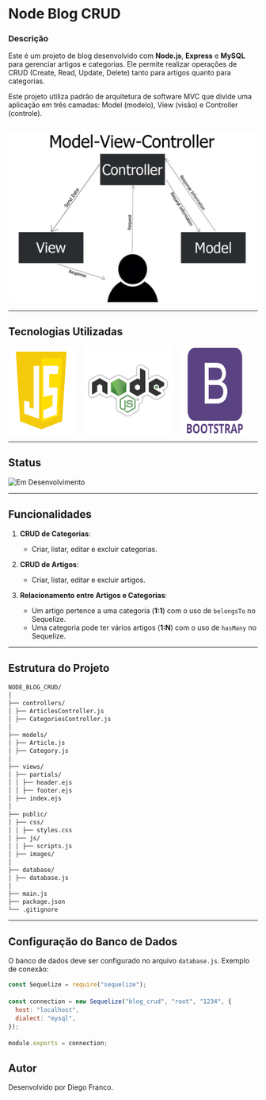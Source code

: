 # Node Blog CRUD

### Descrição

Este é um projeto de blog desenvolvido com **Node.js**, **Express** e **MySQL** para gerenciar artigos e categorias. Ele permite realizar operações de CRUD (Create, Read, Update, Delete) tanto para artigos quanto para categorias.

Este projeto utiliza padrão de arquitetura de software MVC que divide uma aplicação em três camadas: Model (modelo), View (visão) e Controller (controle).

<br>

<div align="center">
  <img src="public/images/mvc.jpg" alt="Imagem da Arquitetura" width="600">
</div>

---

## Tecnologias Utilizadas

<div style="display: flex; flex-direction: row;">
  <div style="margin-right: 20px; display: flex; justify-content: flex-start;">
    <img src="/public/images/js.png" alt="Logo JavaScript" width="150"/>
  </div>
    <div style="margin-right: 20px; display: flex; justify-content: flex-start;">
    <img src="/public/images/node.png" alt="Logo Node" width="200"/>
  </div>
  <div style="margin-right: 20px; display: flex; justify-content: flex-start;">
    <img src="/public/images/bootstrap.png" alt="Logo Bootstrap" width="150"/>
  </div>
</div>

---

## Status

![Em Desenvolvimento](http://img.shields.io/static/v1?label=STATUS&message=EM%20DESENVOLVIMENTO&color=RED&style=for-the-badge)

---

## Funcionalidades

1. **CRUD de Categorias**:

   - Criar, listar, editar e excluir categorias.

2. **CRUD de Artigos**:

   - Criar, listar, editar e excluir artigos.

3. **Relacionamento entre Artigos e Categorias**:
   - Um artigo pertence a uma categoria (**1:1**) com o uso de `belongsTo` no Sequelize.
   - Uma categoria pode ter vários artigos (**1:N**) com o uso de `hasMany` no Sequelize.

---

## Estrutura do Projeto

```
NODE_BLOG_CRUD/
│
├── controllers/
│ ├── ArticlesController.js
│ ├── CategoriesController.js
│
├── models/
│ ├── Article.js
│ ├── Category.js
│
├── views/
│ ├── partials/
│ │ ├── header.ejs
│ │ ├── footer.ejs
│ ├── index.ejs
│
├── public/
│ ├── css/
│ │ ├── styles.css
│ ├── js/
│ │ ├── scripts.js
│ ├── images/
│
├── database/
│ ├── database.js
│
├── main.js
├── package.json
└── .gitignore
```

---

## Configuração do Banco de Dados

O banco de dados deve ser configurado no arquivo `database.js`. Exemplo de conexão:

```javascript
const Sequelize = require("sequelize");

const connection = new Sequelize("blog_crud", "root", "1234", {
  host: "localhost",
  dialect: "mysql",
});

module.exports = connection;
```

## Autor

Desenvolvido por Diego Franco.
